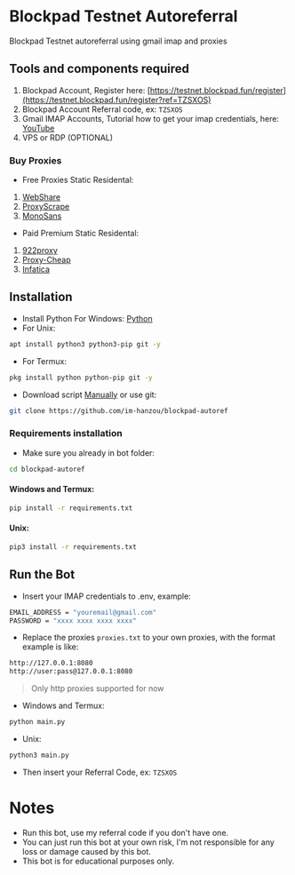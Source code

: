 # Blockpad Testnet Autoreferral
Blockpad Testnet autoreferral using gmail imap and proxies
## Tools and components required
1. Blockpad Account, Register here: [https://testnet.blockpad.fun/register](https://testnet.blockpad.fun/register?ref=TZSXOS)
2. Blockpad Account Referral code, ex: `TZSXOS`
3. Gmail IMAP Accounts, Tutorial how to get your imap credentials, here: [YouTube](https://www.youtube.com/watch?v=pgoLc7TuHi8&ab_channel=TheKingofOnlineTools)
4. VPS or RDP (OPTIONAL)
### Buy Proxies
- Free Proxies Static Residental: 
1. [WebShare](https://www.webshare.io/?referral_code=p7k7whpdu2jg)
2. [ProxyScrape](https://proxyscrape.com/?ref=odk1mmj)
3. [MonoSans](https://github.com/monosans/proxy-list)
- Paid Premium Static Residental:
1. [922proxy](https://www.922proxy.com/register?inviter_code=d03d4fed)
2. [Proxy-Cheap](https://app.proxy-cheap.com/r/JysUiH)
3. [Infatica](https://dashboard.infatica.io/aff.php?aff=544)
## Installation
- Install Python For Windows: [Python](https://www.python.org/ftp/python/3.13.0/python-3.13.0-amd64.exe)
- For Unix:
```bash
apt install python3 python3-pip git -y
```
- For Termux:
```bash
pkg install python python-pip git -y
```
- Download script [Manually](https://github.com/im-hanzou/blockpad-autoref/archive/refs/heads/main.zip) or use git:
```bash
git clone https://github.com/im-hanzou/blockpad-autoref
```
### Requirements installation
- Make sure you already in bot folder:
```bash
cd blockpad-autoref
```
#### Windows and Termux:
```bash
pip install -r requirements.txt
```
#### Unix:
```bash
pip3 install -r requirements.txt
```
## Run the Bot
- Insert your IMAP credentials to .env, example:
```bash
EMAIL_ADDRESS = "youremail@gmail.com"
PASSWORD = "xxxx xxxx xxxx xxxx"
```
- Replace the proxies ```proxies.txt``` to your own proxies, with the format example is like:
```bash
http://127.0.0.1:8080
http://user:pass@127.0.0.1:8080
```
>Only http proxies supported for now
- Windows and Termux:
```bash
python main.py
```
- Unix:
```bash
python3 main.py
```
- Then insert your Referral Code, ex: `TZSXOS`
# Notes
- Run this bot, use my referral code if you don't have one.
- You can just run this bot at your own risk, I'm not responsible for any loss or damage caused by this bot.
- This bot is for educational purposes only.
